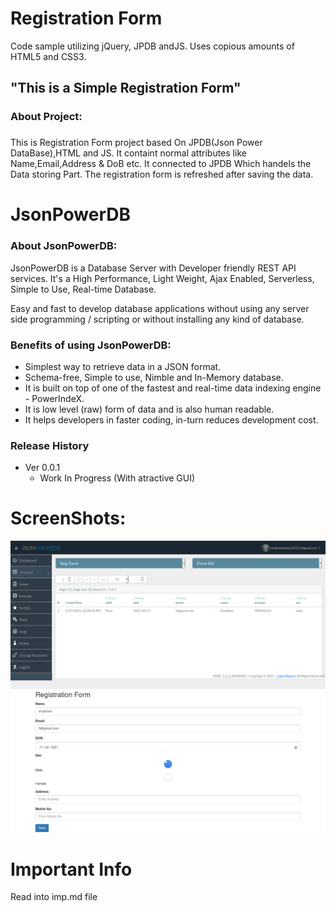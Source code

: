 # Registration Form
Code sample utilizing jQuery, JPDB andJS. Uses copious amounts of HTML5 and CSS3.
## "This is a Simple Registration Form"
### About Project: <h3>
This is Registration Form project based On JPDB(Json Power DataBase),HTML and JS.
It containt normal attributes like Name,Email,Address & DoB etc.
It connected to JPDB Which handels the Data storing Part.
The registration form is refreshed after saving the data.

# JsonPowerDB
### About JsonPowerDB:
JsonPowerDB is a Database Server with Developer friendly REST API services. It's a High Performance, Light Weight, Ajax Enabled, Serverless, Simple to Use, Real-time Database.

Easy and fast to develop database applications without using any server side programming / scripting or without installing any kind of database.

### Benefits of using JsonPowerDB:
* Simplest way to retrieve data in a JSON format.
* Schema-free, Simple to use, Nimble and In-Memory database.
* It is built on top of one of the fastest and real-time data indexing engine - PowerIndeX.
* It is low level (raw) form of data and is also human readable.
* It helps developers in faster coding, in-turn reduces development cost.

### Release History
* Ver 0.0.1
   * Work In Progress (With atractive GUI)

# ScreenShots:
![](sonPowerDBHome.png)
![](RegistrationFrom.png)

# Important Info
Read into imp.md file
